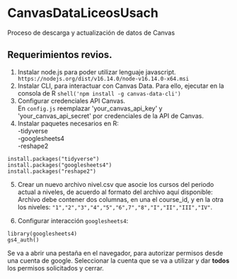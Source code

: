 # CanvasDataLiceosUsach
Proceso de descarga y actualización de datos de Canvas


## Requerimientos revios.

1. Instalar node.js para poder utilizar lenguaje javascript.   ``` https://nodejs.org/dist/v16.14.0/node-v16.14.0-x64.msi```
2. Instalar CLI, para interactuar con Canvas Data. 
  Para ello, ejecutar en la consola de R ```shell('npm install -g canvas-data-cli')```
3. Configurar credenciales API Canvas.  
  En ```config.js``` reemplazar 'your_canvas_api_key' y 'your_canvas_api_secret' por credenciales de la API de Canvas.
4. Instalar paquetes necesarios en R:  
-tidyverse  
-googlesheets4  
-reshape2

```{r}
install.packages("tidyverse")
install.packages("googlesheets4")
install.packages("reshape2")
```
5. Crear un nuevo archivo nivel.csv que asocie los cursos del periodo actual a niveles, de acuerdo al formato del archivo aquí disponible:  
  Archivo debe contener dos columnas, en una el course_id, y en la otra los niveles: ```"1","2","3","4","5","6",7","8","I","II","III","IV"```.

6. Configurar interacción ```googlesheets4```:  
```{r}
library(googlesheets4)
gs4_auth()
```
Se va a abrir una pestaña en el navegador, para autorizar permisos desde una cuenta de google. Seleccionar la cuenta que se va a utilizar y dar **todos** los permisos solicitados y cerrar.

